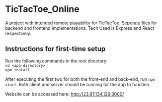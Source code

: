 # TicTacToe_Online
A project with intended remote playability for TicTacToe. Seperate files for backend and frontend implementations. Tech Used is Express and React respectively.


## Instructions for first-time setup
Run the following commands in the root directory: <br>
```cd <app-directory>``` <br>
```npm install```

After executing the first two for both the front-end and back-end, run 
```npm start```. Both client and server should be running for the app to function.

Website can be accessed here: http://23.97.134.126:3000/

